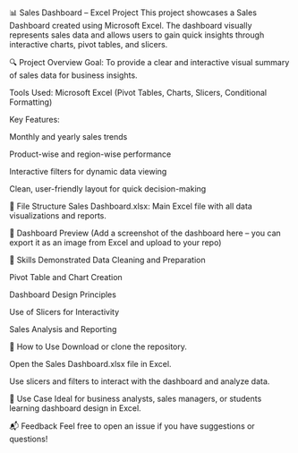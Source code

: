 📊 Sales Dashboard – Excel Project
This project showcases a Sales Dashboard created using Microsoft Excel. The dashboard visually represents sales data and allows users to gain quick insights through interactive charts, pivot tables, and slicers.

🔍 Project Overview
Goal: To provide a clear and interactive visual summary of sales data for business insights.

Tools Used: Microsoft Excel (Pivot Tables, Charts, Slicers, Conditional Formatting)

Key Features:

Monthly and yearly sales trends

Product-wise and region-wise performance

Interactive filters for dynamic data viewing

Clean, user-friendly layout for quick decision-making

📁 File Structure
Sales Dashboard.xlsx: Main Excel file with all data visualizations and reports.

📸 Dashboard Preview
(Add a screenshot of the dashboard here – you can export it as an image from Excel and upload to your repo)

🧠 Skills Demonstrated
Data Cleaning and Preparation

Pivot Table and Chart Creation

Dashboard Design Principles

Use of Slicers for Interactivity

Sales Analysis and Reporting

🚀 How to Use
Download or clone the repository.

Open the Sales Dashboard.xlsx file in Excel.

Use slicers and filters to interact with the dashboard and analyze data.

📌 Use Case
Ideal for business analysts, sales managers, or students learning dashboard design in Excel.

📬 Feedback
Feel free to open an issue if you have suggestions or questions!
